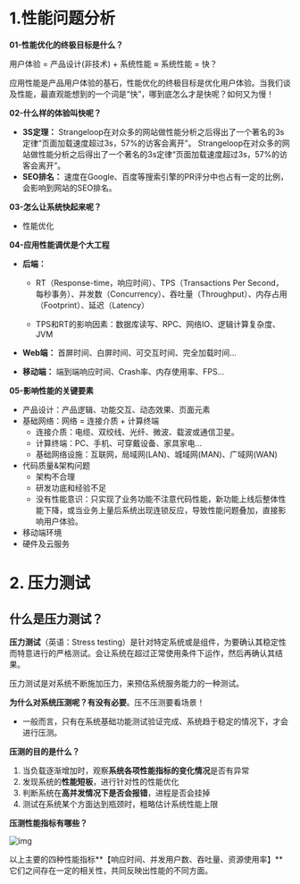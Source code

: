# 1.性能问题分析

**01-性能优化的终极目标是什么？**

用户体验 = 产品设计(非技术) + 系统性能 ≈ 系统性能 = 快？

应用性能是产品用户体验的基石，性能优化的终极目标是优化用户体验。当我们谈及性能，最直观能想到的一个词是“快”，哪到底怎么才是快呢？如何又为慢！

**02-什么样的体验叫快呢？**

- **3S定理：** Strangeloop在对众多的网站做性能分析之后得出了一个著名的3s定律“页面加载速度超过3s，57%的访客会离开”。 Strangeloop在对众多的网站做性能分析之后得出了一个著名的3s定律“页面加载速度超过3s，57%的访客会离开”。
- **SEO排名：** 速度在Google、百度等搜索引擎的PR评分中也占有一定的比例，会影响到网站的SEO排名。 

**03-怎么让系统快起来呢？**

- 性能优化

**04-应用性能调优是个大工程**

- **后端：**

    - RT（Response-time，响应时间）、TPS（Transactions Per Second，每秒事务）、并发数（Concurrency）、吞吐量（Throughput）、内存占用（Footprint）、延迟（Latency）

    - TPS和RT的影响因素：数据库读写、RPC、网络IO、逻辑计算复杂度、JVM

- **Web端：** 首屏时间、白屏时间、可交互时间、完全加载时间... 

- **移动端：** 端到端响应时间、Crash率、内存使用率、FPS... 

**05-影响性能的关键要素**

- 产品设计：产品逻辑、功能交互、动态效果、页面元素
- 基础网络：网络 = 连接介质 + 计算终端
    - 连接介质：电缆、双绞线、光纤、微波、载波或通信卫星。
    - 计算终端：PC、手机、可穿戴设备、家具家电...
    - 基础网络设施：互联网，局域网(LAN)、城域网(MAN)、广域网(WAN)
- 代码质量&架构问题
    - 架构不合理
    - 研发功底和经验不足
    - 没有性能意识：只实现了业务功能不注意代码性能，新功能上线后整体性能下降，或当业务上量后系统出现连锁反应，导致性能问题叠加，直接影响用户体验。
- 移动端环境
- 硬件及云服务

# 2. 压力测试

## 什么是压力测试？

**压力测试**（英语：Stress testing）是针对特定系统或是组件，为要确认其稳定性而特意进行的严格测试。会让系统在超过正常使用条件下运作，然后再确认其结果。

压力测试是对系统不断施加压力，来预估系统服务能力的一种测试。

**为什么对系统压测呢？有没有必要**。压不压测要看场景！

- 一般而言，只有在系统基础功能测试验证完成、系统趋于稳定的情况下，才会进行压测。

**压测的目的是什么？**

1. 当负载逐渐增加时，观察**系统各项性能指标的变化情况**是否有异常
2. 发现系统的**性能短板**，进行针对性的性能优化
3. 判断系统在**高并发情况下是否会报错**，进程是否会挂掉
4. 测试在系统某个方面达到瓶颈时，粗略估计系统性能上限

**压测性能指标有哪些？**

![img](https://s-dehua.github.io/assets/001.项目性能优化.assets/image-20231124212443977.png)

以上主要的四种性能指标**【响应时间、并发用户数、吞吐量、资源使用率】**它们之间存在一定的相关性，共同反映出性能的不同方面。


